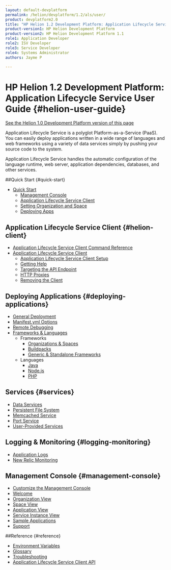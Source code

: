 ```yaml
---
layout: default-devplatform
permalink: /helion/devplatform/1.2/als/user/
product: devplatform2.0
title: "HP Helion 1.2 Development Platform: Application Lifecycle Service User Guide "
product-version1: HP Helion Development Platform
product-version2: HP Helion Development Platform 1.1
role1: Application Developer 
role2: ISV Developer
role3: Service Developer
role4: Systems Administrator
authors: Jayme P

---
```

<!--UNDER REVISION-->

# HP Helion 1.2 Development Platform: Application Lifecycle Service User Guide {#helion-user-guide}
[See the Helion 1.0 Development Platform version of this page](/als/v1/user/)

Application Lifecycle Service is a polyglot Platform-as-a-Service (PaaS). You can easily
deploy applications written in a wide range of languages and web
frameworks using a variety of data services simply by pushing your
source code to the system.

Application Lifecycle Service handles the automatic configuration of the language runtime,
web server, application dependencies, databases, and other services.

##Quick Start {#quick-start}

-   [Quick Start](/helion/devplatform/1.2/als/user/quick-start/)
    -   [Management Console](/helion/devplatform/1.2/als/user/quick-start/#management-console)
    -   [Application Lifecycle Service Client](/helion/devplatform/1.2/als/user/quick-start/#helion-client)
    -   [Setting Organization and Space](/helion/devplatform/1.2/als/user/quick-start/#setting-organization-and-space)
    -   [Deploying Apps](/helion/devplatform/1.2/als/user/quick-start/#deploying-apps)

## Application Lifecycle Service Client {#helion-client}

- [Application Lifecycle Service Client Command Reference](/helion/devplatform/1.2/als/user/reference/client-ref/)
-   [Application Lifecycle Service Client](/helion/devplatform/1.2/als/user/client/)
    -   [Application Lifecycle Service Client Setup](/helion/devplatform/1.2/als/user/client/#helion-client-setup)
    -   [Getting Help](/helion/devplatform/1.2/als/user/client/#getting-help)
    -   [Targeting the API
        Endpoint](/helion/devplatform/1.2/als/user/client/#targeting-the-api-endpoint)
    -   [HTTP Proxies](/helion/devplatform/1.2/als/user/client/#http-proxies)
    -   [Removing the Client](/helion/devplatform/1.2/als/user/client/#removing-the-client)

## Deploying Applications {#deploying-applications}

-   [General Deployment](/helion/devplatform/1.2/als/user/deploy/)
-   [Manifest.yml Options](/helion/devplatform/1.2/als/user/deploy/manifestyml/)
-   [Remote Debugging](/helion/devplatform/1.2/als/user/deploy/app-debug/)
-   [Frameworks & Languages](/helion/devplatform/1.2/als/user/deploy/#language-specific-deploy)
	-   Frameworks
	    -   [Organizations & Spaces](/helion/devplatform/1.2/als/user/deploy/orgs-spaces/)
	    -   [Buildpacks](/helion/devplatform/1.2/als/user/deploy/buildpack/)
	    -   [Generic & Standalone Frameworks](/helion/devplatform/1.2/als/user/deploy/other-frameworks/)    
    -   Languages
	    -   [Java](/helion/devplatform/1.2/als/user/deploy/languages/java/)
	    -   [Node.js](/helion/devplatform/1.2/als/user/deploy/languages/node/)
	    -   [PHP](/helion/devplatform/1.2/als/user/deploy/languages/php/)
	 

## Services {#services}

-   [Data Services](/helion/devplatform/1.2/als/user/services/data-services/)
-   [Persistent File System](/helion/devplatform/1.2/als/user/services/filesystem/)
-   [Memcached Service](/helion/devplatform/1.2/als/user/services/memcached/)
-   [Port Service](/helion/devplatform/1.2/als/user/services/port-service/)
-   [User-Provided Services](/helion/devplatform/1.2/als/user/services/user-provided/)

## Logging & Monitoring {#logging-monitoring}

-   [Application Logs](/helion/devplatform/1.2/als/user/deploy/app-logs/)
-   [New Relic Monitoring](/helion/devplatform/1.2/als/user/deploy/newrelic/)

## Management Console {#management-console}

-   [Customize the Management Console](/helion/devplatform/1.2/als/admin/console/customize/)
-   [Welcome](/helion/devplatform/1.2/als/admin/console/customize/#welcome)
-   [Organization View](/helion/devplatform/1.2/als/admin/console/customize/#organization-view)
-   [Space View](/helion/devplatform/1.2/als/admin/console/customize/#space-view)
-   [Application View](/helion/devplatform/1.2/als/admin/console/customize/#application-view)
-   [Service Instance View](/helion/devplatform/1.2/als/admin/console/customize/#service-instance-view)
-   [Sample Applications](/helion/devplatform/1.2/als/admin/console/customize/#app-store)
-   [Support](/helion/devplatform/1.2/als/admin/console/customize/#support)

##Reference {#reference}

-   [Environment Variables](/helion/devplatform/1.2/als/user/reference/environment/)
-   [Glossary](reference/glossary)
-   [Troubleshooting](reference/troubleshoot)
-   [Application Lifecycle Service Client API](/helion/devplatform/1.2/als/user/reference/api/)

